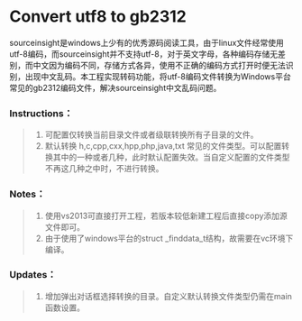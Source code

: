 # Convert utf8 to gb2312

sourceinsight是windows上少有的优秀源码阅读工具，由于linux文件经常使用utf-8编码，而sourceinsight并不支持utf-8，对于英文字母，各种编码存储无差别，而中文因为编码不同，存储方式各异，使用不正确的编码方式打开时便无法识别，出现中文乱码。本工程实现转码功能，将utf-8编码文件转换为Windows平台常见的gb2312编码文件，解决sourceinsight中文乱码问题。

### Instructions：
> 1. 可配置仅转换当前目录文件或者级联转换所有子目录的文件。
> 2. 默认转换 h,c,cpp,cxx,hpp,php,java,txt
常见的文件类型。可以配置转换其中的一种或者几种，此时默认配置失效。当自定义配置的文件类型不再这几种之中时，不进行转换。

### Notes：
> 1. 使用vs2013可直接打开工程，若版本较低新建工程后直接copy添加源文件即可。
> 2. 由于使用了windows平台的struct _finddata_t结构，故需要在vc环境下编译。

### Updates：
> 1. 增加弹出对话框选择转换的目录。自定义默认转换文件类型仍需在main函数设置。
